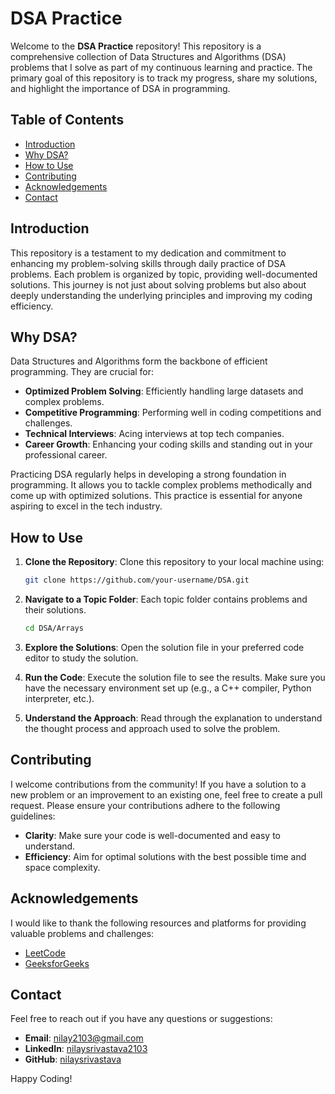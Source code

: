 # DSA Practice

Welcome to the **DSA Practice** repository! This repository is a comprehensive collection of Data Structures and Algorithms (DSA) problems that I solve as part of my continuous learning and practice. The primary goal of this repository is to track my progress, share my solutions, and highlight the importance of DSA in programming.

## Table of Contents

- [Introduction](#introduction)
- [Why DSA?](#why-dsa)
- [How to Use](#how-to-use)
- [Contributing](#contributing)
- [Acknowledgements](#acknowledgements)
- [Contact](#contact)

## Introduction

This repository is a testament to my dedication and commitment to enhancing my problem-solving skills through daily practice of DSA problems. Each problem is organized by topic, providing well-documented solutions. This journey is not just about solving problems but also about deeply understanding the underlying principles and improving my coding efficiency.

## Why DSA?

Data Structures and Algorithms form the backbone of efficient programming. They are crucial for:

- **Optimized Problem Solving**: Efficiently handling large datasets and complex problems.
- **Competitive Programming**: Performing well in coding competitions and challenges.
- **Technical Interviews**: Acing interviews at top tech companies.
- **Career Growth**: Enhancing your coding skills and standing out in your professional career.

Practicing DSA regularly helps in developing a strong foundation in programming. It allows you to tackle complex problems methodically and come up with optimized solutions. This practice is essential for anyone aspiring to excel in the tech industry.

## How to Use

1. **Clone the Repository**: Clone this repository to your local machine using:
    ```bash
    git clone https://github.com/your-username/DSA.git
    ```

2. **Navigate to a Topic Folder**: Each topic folder contains problems and their solutions.
    ```bash
    cd DSA/Arrays
    ```

3. **Explore the Solutions**: Open the solution file in your preferred code editor to study the solution.

4. **Run the Code**: Execute the solution file to see the results. Make sure you have the necessary environment set up (e.g., a C++ compiler, Python interpreter, etc.).

5. **Understand the Approach**: Read through the explanation to understand the thought process and approach used to solve the problem.

## Contributing

I welcome contributions from the community! If you have a solution to a new problem or an improvement to an existing one, feel free to create a pull request. Please ensure your contributions adhere to the following guidelines:

- **Clarity**: Make sure your code is well-documented and easy to understand.
- **Efficiency**: Aim for optimal solutions with the best possible time and space complexity.

## Acknowledgements

I would like to thank the following resources and platforms for providing valuable problems and challenges:

- [LeetCode](https://leetcode.com/)
- [GeeksforGeeks](https://www.geeksforgeeks.org/)

## Contact

Feel free to reach out if you have any questions or suggestions:

- **Email**: nilay2103@gmail.com
- **LinkedIn**: [nilaysrivastava2103](https://www.linkedin.com/in/nilaysrivastava2103/)
- **GitHub**: [nilaysrivastava](https://github.com/nilaysrivastava)

Happy Coding!
